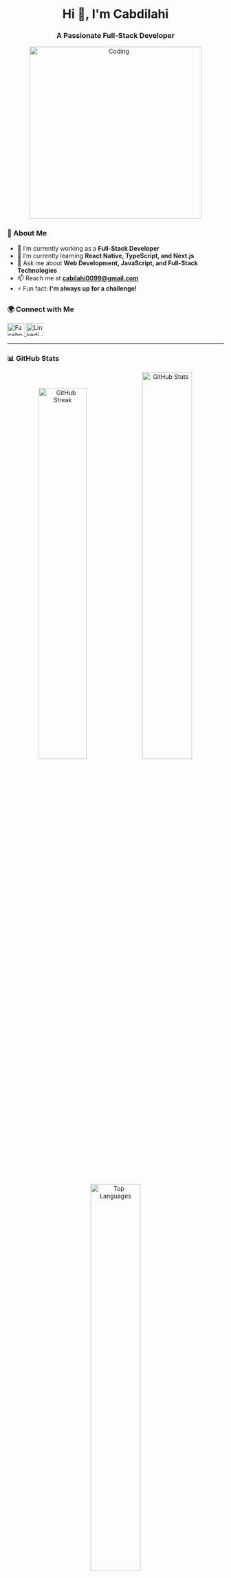 
<h1 align="center">Hi 👋, I'm Cabdilahi</h1>
<h3 align="center">A Passionate Full-Stack Developer</h3>

<p align="center">
  <img src="https://cdn.dribbble.com/users/214929/screenshots/4366947/dribbble-shot_6.gif" width="400" alt="Coding" />
</p>

### 🚀 About Me

- 🔭 I’m currently working as a **Full-Stack Developer**
- 🌱 I’m currently learning **React Native, TypeScript, and Next.js**
- 💬 Ask me about **Web Development, JavaScript, and Full-Stack Technologies**
- 📫 Reach me at **cabilahi0099@gmail.com**
- ⚡ Fun fact: **I'm always up for a challenge!**

### 🌍 Connect with Me

<p align="left">
  <a href="https://facebook.com/abdilahi.mohammed" target="_blank">
    <img src="https://raw.githubusercontent.com/rahuldkjain/github-profile-readme-generator/master/src/images/icons/Social/facebook.svg" alt="Facebook" height="30" width="40" />
  </a>
  <a href="https://www.linkedin.com/in/cabdullah-mohamed-863689195/" target="_blank">
    <img src="https://raw.githubusercontent.com/rahuldkjain/github-profile-readme-generator/master/src/images/icons/Social/linked-in-alt.svg" alt="LinkedIn" height="30" width="40" />
  </a>
</p>

---

### 📊 GitHub Stats

<p align="center">
  <img width="47%" src="http://github-readme-streak-stats.herokuapp.com/?user=cabdillahi&theme=shades-of-purple&hide_border=true&date_format=j%20M%5B%20Y%5D" alt="GitHub Streak" />
  <img width="48%" src="https://github-readme-stats.vercel.app/api?username=cabdillahi&show_icons=true&locale=en&theme=radical" alt="GitHub Stats" />
</p>

<p align="center">
  <img width="48%" src="https://github-readme-stats.vercel.app/api/top-langs/?username=cabdillahi&layout=compact&theme=radical" alt="Top Languages" />
</p>

<p align="center">
  ![Profile Views](https://komarev.com/ghpvc/?username=cabdillahi&color=blueviolet&style=flat-square)
</p>

